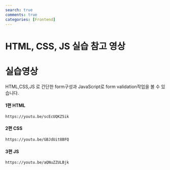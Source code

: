 ```yaml
---
search: true
comments: true
categories: [Frontend]
---
```



# HTML, CSS, JS 실습 참고 영상

# 실습영상

HTML,CSS,JS 로 간단한 form구성과 JavaScript로 form validation작업을 볼 수 있습니다.

#### 1편 HTML

```video
https://youtu.be/scEcUQKZ5ik
```

#### 2편 CSS

```video
https://youtu.be/GBJdUit8BFQ
```

#### 3편 JS

```video
https://youtu.be/aQNuZZULBjk
```

